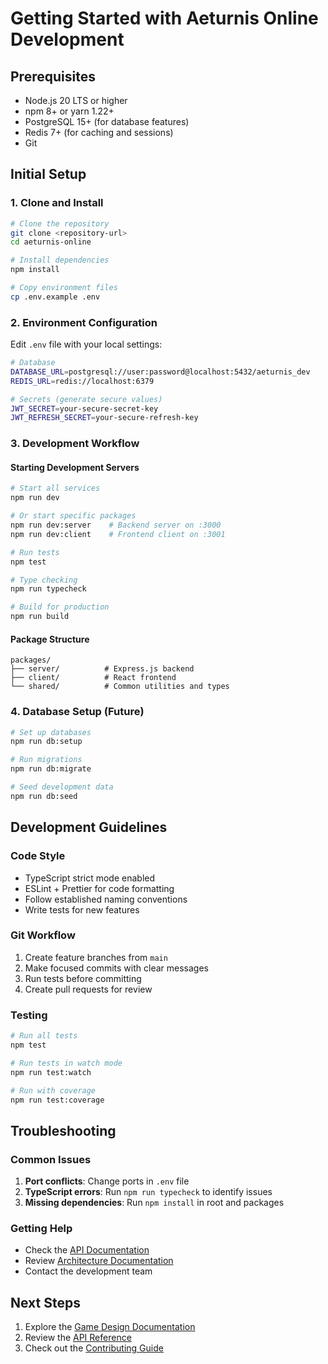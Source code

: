 # Getting Started with Aeturnis Online Development

## Prerequisites

- Node.js 20 LTS or higher
- npm 8+ or yarn 1.22+
- PostgreSQL 15+ (for database features)
- Redis 7+ (for caching and sessions)
- Git

## Initial Setup

### 1. Clone and Install

```bash
# Clone the repository
git clone <repository-url>
cd aeturnis-online

# Install dependencies
npm install

# Copy environment files
cp .env.example .env
```

### 2. Environment Configuration

Edit `.env` file with your local settings:

```bash
# Database
DATABASE_URL=postgresql://user:password@localhost:5432/aeturnis_dev
REDIS_URL=redis://localhost:6379

# Secrets (generate secure values)
JWT_SECRET=your-secure-secret-key
JWT_REFRESH_SECRET=your-secure-refresh-key
```

### 3. Development Workflow

#### Starting Development Servers

```bash
# Start all services
npm run dev

# Or start specific packages
npm run dev:server    # Backend server on :3000
npm run dev:client    # Frontend client on :3001

# Run tests
npm test

# Type checking
npm run typecheck

# Build for production
npm run build
```

#### Package Structure

```
packages/
├── server/          # Express.js backend
├── client/          # React frontend
└── shared/          # Common utilities and types
```

### 4. Database Setup (Future)

```bash
# Set up databases
npm run db:setup

# Run migrations
npm run db:migrate

# Seed development data
npm run db:seed
```

## Development Guidelines

### Code Style

- TypeScript strict mode enabled
- ESLint + Prettier for code formatting
- Follow established naming conventions
- Write tests for new features

### Git Workflow

1. Create feature branches from `main`
2. Make focused commits with clear messages
3. Run tests before committing
4. Create pull requests for review

### Testing

```bash
# Run all tests
npm test

# Run tests in watch mode
npm run test:watch

# Run with coverage
npm run test:coverage
```

## Troubleshooting

### Common Issues

1. **Port conflicts**: Change ports in `.env` file
2. **TypeScript errors**: Run `npm run typecheck` to identify issues
3. **Missing dependencies**: Run `npm install` in root and packages

### Getting Help

- Check the [API Documentation](../api/README.md)
- Review [Architecture Documentation](../architecture/)
- Contact the development team

## Next Steps

1. Explore the [Game Design Documentation](../game-design/)
2. Review the [API Reference](../api/README.md)
3. Check out the [Contributing Guide](./contributing.md)